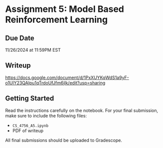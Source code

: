 # Assignment 5: Model Based Reinforcement Learning

## Due Date
11/26/2024 at 11:59PM EST

## Writeup
https://docs.google.com/document/d/1PxXUYKqWdS1a9yF-o1UlY23QAlpu1qTrdoUfJfm6jlk/edit?usp=sharing

## Getting Started
Read the instructions carefully on the notebook. For your final submission, make sure to include the following files:
- `CS_4756_A5.ipynb`
- PDF of writeup

All final submissions should be uploaded to Gradescope.

